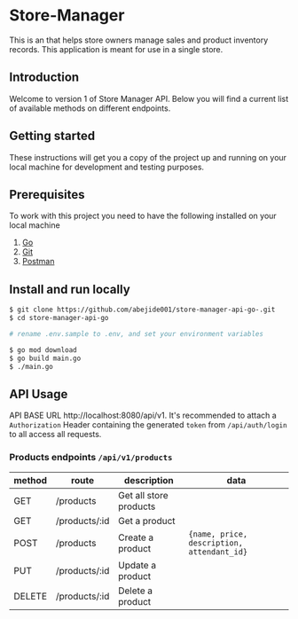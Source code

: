 # Store-Manager
This is an that helps store owners manage sales and product inventory records. This application is meant for use in a single store.

## Introduction

Welcome to version 1 of Store Manager API. Below you will find a current list of available methods on different endpoints.

## Getting started

These instructions will get you a copy of the project up and running on your local machine for development and testing purposes.

## Prerequisites

To work with this project you need to have the following installed on your local machine

1. [Go](https://golang.org/dl/)
2. [Git](https://git-scm.com/downloads)
3. [Postman](https://www.getpostman.com/)

## Install and run locally

```bash
$ git clone https://github.com/abejide001/store-manager-api-go-.git
$ cd store-manager-api-go

# rename .env.sample to .env, and set your environment variables

$ go mod download
$ go build main.go
$ ./main.go
```
## API Usage

API BASE URL http://localhost:8080/api/v1. It's recommended to attach a `Authorization` Header containing the generated `token` from `/api/auth/login` to all access all requests.

### Products endpoints `/api/v1/products`

| method | route          | description             | data                                               |
| ------ | -------------- | ----------------------- | ---------------------------------------------------| 
| GET    | /products      | Get all store products  |                                                    |
| GET    | /products/:id  | Get a product           |                                                    |
| POST   | /products      | Create a product        |`{name, price, description, attendant_id}`          |
| PUT    | /products/:id  | Update a product        |                                                    |
| DELETE | /products/:id  | Delete a product        |                                                    |